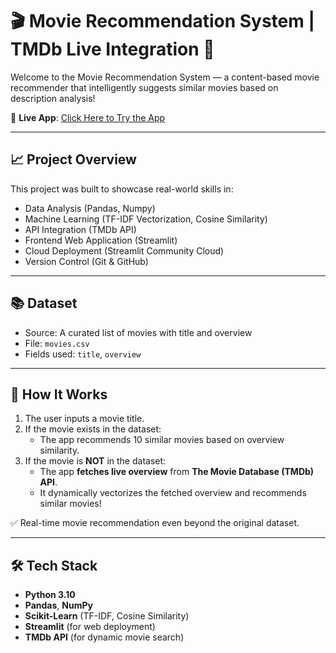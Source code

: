 # 🎬 Movie Recommendation System | TMDb Live Integration 🚀

Welcome to the Movie Recommendation System — a content-based movie recommender that intelligently suggests similar movies based on description analysis!

🌟 **Live App**: [Click Here to Try the App](https://movie-recommendation-system-iungy5cn9hg4qjgp7dzpuk.streamlit.app/)  

---

## 📈 Project Overview

This project was built to showcase real-world skills in:

- Data Analysis (Pandas, Numpy)
- Machine Learning (TF-IDF Vectorization, Cosine Similarity)
- API Integration (TMDb API)
- Frontend Web Application (Streamlit)
- Cloud Deployment (Streamlit Community Cloud)
- Version Control (Git & GitHub)

---

## 📚 Dataset

- Source: A curated list of movies with title and overview
- File: `movies.csv`
- Fields used: `title`, `overview`

---

## 🚀 How It Works

1. The user inputs a movie title.
2. If the movie exists in the dataset:
   - The app recommends 10 similar movies based on overview similarity.
3. If the movie is **NOT** in the dataset:
   - The app **fetches live overview** from **The Movie Database (TMDb) API**.
   - It dynamically vectorizes the fetched overview and recommends similar movies!
   
✅ Real-time movie recommendation even beyond the original dataset.

---

## 🛠 Tech Stack

- **Python 3.10**
- **Pandas**, **NumPy**
- **Scikit-Learn** (TF-IDF, Cosine Similarity)
- **Streamlit** (for web deployment)
- **TMDb API** (for dynamic movie search)

